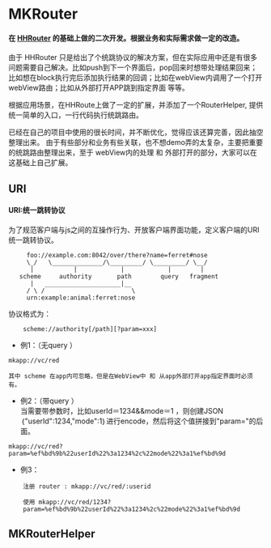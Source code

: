 # MKRouter
#### 在 [HHRouter](https://github.com/lightory/HHRouter) 的基础上做的二次开发。根据业务和实际需求做一定的改造。

由于 HHRouter 只是给出了个统跳协议的解决方案，但在实际应用中还是有很多问题需要自己解决。比如push到下一个界面后，pop回来时想带处理结果回来；比如想在block执行完后添加执行结果的回调；比如在webView内调用了一个打开webView路由；比如从外部打开APP跳到指定界面 等等。

根据应用场景，在HHRoute上做了一定的扩展，并添加了一个RouterHelper, 提供统一简单的入口，一行代码执行统跳路由。

已经在自己的项目中使用的很长时间，并不断优化，觉得应该还算完善，因此抽空整理出来。
由于有些部分和业务有些关联，也不想demo弄的太复杂，主要把重要的统跳路由整理出来，至于 webView内的处理 和 外部打开的部分，大家可以在这基础上自己扩展。


## URI
#### URI:统一跳转协议
为了规范客户端与js之间的互操作行为、开放客户端界面功能，定义客户端的URI统一跳转协议。

```
     foo://example.com:8042/over/there?name=ferret#nose
     \_/   \______________/\_________/ \_________/ \__/
      |           |            |            |        |
   scheme     authority       path        query   fragment
      |   _____________________|__
     / \ /                        \
     urn:example:animal:ferret:nose
```

协议格式为：

```
 	scheme://authority[/path][?param=xxx]
```
* 例1：（无query ）	 
```
mkapp://vc/red 				
```		
	其中 scheme 在app内可忽略，但是在WebView中 和 从app外部打开app指定界面时必须有。
	
* 例2：（带query ）	
当需要带参数时，比如userId＝1234&&mode＝1 ，则创建JSON｛"userId":1234,"mode":1｝进行encode，然后将这个值拼接到"param="的后面。
```
mkapp://vc/red?param=%ef%bd%9b%22userId%22%3a1234%2c%22mode%22%3a1%ef%bd%9d
```
* 例3：	
```
	注册 router : mkapp://vc/red/:userid 
```
```		
	使用 mkapp://vc/red/1234?
	param=%ef%bd%9b%22userId%22%3a1234%2c%22mode%22%3a1%ef%bd%9d
```

## MKRouterHelper


